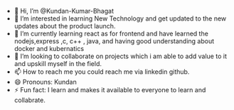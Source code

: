 - 👋 Hi, I’m @Kundan-Kumar-Bhagat
- 👀 I’m interested in learning New Technology and get updated to the new updates about the product launch.
- 🌱 I’m currently learning react as for frontend and have learned the nodejs,express ,c, c++ , java, and having good understanding about docker and kubernatics  
- 💞️ I’m looking to collaborate on projects which i am able to add value to it and upskill myself in the field.
- 📫 How to reach me you could reach me via linkedin github.
- 😄 Pronouns: Kundan
- ⚡ Fun fact: I learn and makes it available to everyone to learn and collabrate.

<!---
Kundan-Kumar-Bhagat/Kundan-Kumar-Bhagat is a ✨ special ✨ repository because its `README.md` (this file) appears on your GitHub profile.
You can click the Preview link to take a look at your changes.
--->
